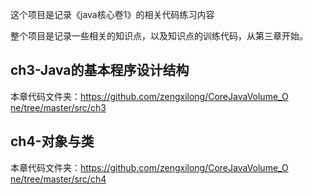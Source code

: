 这个项目是记录《java核心卷1》的相关代码练习内容

整个项目是记录一些相关的知识点，以及知识点的训练代码，从第三章开始。


## ch3-Java的基本程序设计结构

本章代码文件夹：[https://github.com/zengxilong/CoreJavaVolume_O ne/tree/master/src/ch3](https://github.com/zengxilong/CoreJavaVolume_One/tree/master/src/ch3)

## ch4-对象与类

本章代码文件夹：[https://github.com/zengxilong/CoreJavaVolume_O ne/tree/master/src/ch4](https://github.com/zengxilong/CoreJavaVolume_One/tree/master/src/ch4)

